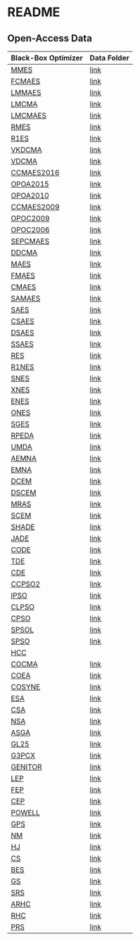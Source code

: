 # README

## Open-Access Data

| Black-Box Optimizer | Data Folder |
| ------------------- | ----------- |
| [MMES](https://github.com/Evolutionary-Intelligence/pypop/blob/main/pypop7/optimizers/es/mmes.py) | [link](https://github.com/Evolutionary-Intelligence/pypop/tree/main/docs/pypop7_benchmarks_lso/single-core/MMES) |
| [FCMAES](https://github.com/Evolutionary-Intelligence/pypop/blob/main/pypop7/optimizers/es/fcmaes.py) | [link](https://github.com/Evolutionary-Intelligence/pypop/tree/main/docs/pypop7_benchmarks_lso/single-core/FCMAES) |
| [LMMAES](https://github.com/Evolutionary-Intelligence/pypop/blob/main/pypop7/optimizers/es/lmmaes.py) | [link](https://github.com/Evolutionary-Intelligence/pypop/tree/main/docs/pypop7_benchmarks_lso/single-core/LMMAES) |
| [LMCMA](https://github.com/Evolutionary-Intelligence/pypop/blob/main/pypop7/optimizers/es/lmcma.py) | [link](https://github.com/Evolutionary-Intelligence/pypop/tree/main/docs/pypop7_benchmarks_lso/single-core/LMCMA) |
| [LMCMAES](https://github.com/Evolutionary-Intelligence/pypop/blob/main/pypop7/optimizers/es/lmcmaes.py) | [link](https://github.com/Evolutionary-Intelligence/pypop/tree/main/docs/pypop7_benchmarks_lso/single-core/LMCMAES) |
| [RMES](https://github.com/Evolutionary-Intelligence/pypop/blob/main/pypop7/optimizers/es/rmes.py) | [link](https://github.com/Evolutionary-Intelligence/pypop/tree/main/docs/pypop7_benchmarks_lso/single-core/RMES) |
| [R1ES](https://github.com/Evolutionary-Intelligence/pypop/blob/main/pypop7/optimizers/es/r1es.py) | [link](https://github.com/Evolutionary-Intelligence/pypop/tree/main/docs/pypop7_benchmarks_lso/single-core/R1ES) |
| [VKDCMA](https://github.com/Evolutionary-Intelligence/pypop/blob/main/pypop7/optimizers/es/vkdcma.py) | [link](https://github.com/Evolutionary-Intelligence/pypop/tree/main/docs/pypop7_benchmarks_lso/single-core/VKDCMA) |
| [VDCMA](https://github.com/Evolutionary-Intelligence/pypop/blob/main/pypop7/optimizers/es/vdcma.py) | [link](https://github.com/Evolutionary-Intelligence/pypop/tree/main/docs/pypop7_benchmarks_lso/single-core/VDCMA) |
| [CCMAES2016](https://github.com/Evolutionary-Intelligence/pypop/blob/main/pypop7/optimizers/es/ccmaes2016.py) | [link](https://github.com/Evolutionary-Intelligence/pypop/tree/main/docs/pypop7_benchmarks_lso/single-core/CCMAES2016) |
| [OPOA2015](https://github.com/Evolutionary-Intelligence/pypop/blob/main/pypop7/optimizers/es/opoa2015.py) | [link](https://github.com/Evolutionary-Intelligence/pypop/tree/main/docs/pypop7_benchmarks_lso/single-core/OPOA2015) |
| [OPOA2010](https://github.com/Evolutionary-Intelligence/pypop/blob/main/pypop7/optimizers/es/opoa2010.py) | [link](https://github.com/Evolutionary-Intelligence/pypop/tree/main/docs/pypop7_benchmarks_lso/single-core/OPOA2010) |
| [CCMAES2009](https://github.com/Evolutionary-Intelligence/pypop/blob/main/pypop7/optimizers/es/ccmaes2009.py ) | [link](https://github.com/Evolutionary-Intelligence/pypop/tree/main/docs/pypop7_benchmarks_lso/single-core/CCMAES2009) |
| [OPOC2009](https://github.com/Evolutionary-Intelligence/pypop/blob/main/pypop7/optimizers/es/opoc2009.py) | [link](https://github.com/Evolutionary-Intelligence/pypop/tree/main/docs/pypop7_benchmarks_lso/single-core/OPOC2009) |
| [OPOC2006](https://github.com/Evolutionary-Intelligence/pypop/blob/main/pypop7/optimizers/es/opoc2006.py) | [link](https://github.com/Evolutionary-Intelligence/pypop/tree/main/docs/pypop7_benchmarks_lso/single-core/OPOC2006) |
| [SEPCMAES](https://github.com/Evolutionary-Intelligence/pypop/blob/main/pypop7/optimizers/es/sepcmaes.py) | [link](https://github.com/Evolutionary-Intelligence/pypop/tree/main/docs/pypop7_benchmarks_lso/single-core/SEPCMAES) |
| [DDCMA](https://github.com/Evolutionary-Intelligence/pypop/blob/main/pypop7/optimizers/es/ddcma.py) | [link](https://github.com/Evolutionary-Intelligence/pypop/tree/main/docs/pypop7_benchmarks_lso/single-core/DDCMA) |
| [MAES](https://github.com/Evolutionary-Intelligence/pypop/blob/main/pypop7/optimizers/es/maes.py) | [link](https://github.com/Evolutionary-Intelligence/pypop/tree/main/docs/pypop7_benchmarks_lso/single-core/MAES) |
| [FMAES](https://github.com/Evolutionary-Intelligence/pypop/blob/main/pypop7/optimizers/es/fmaes.py) | [link](https://github.com/Evolutionary-Intelligence/pypop/tree/main/docs/pypop7_benchmarks_lso/single-core/FMAES) |
| [CMAES](https://github.com/Evolutionary-Intelligence/pypop/blob/main/pypop7/optimizers/es/cmaes.py) | [link](https://github.com/Evolutionary-Intelligence/pypop/tree/main/docs/pypop7_benchmarks_lso/single-core/CMAES) |
| [SAMAES](https://github.com/Evolutionary-Intelligence/pypop/blob/main/pypop7/optimizers/es/samaes.py) | [link](https://github.com/Evolutionary-Intelligence/pypop/tree/main/docs/pypop7_benchmarks_lso/single-core/SAMAES) |
| [SAES](https://github.com/Evolutionary-Intelligence/pypop/blob/main/pypop7/optimizers/es/saes.py) | [link](https://github.com/Evolutionary-Intelligence/pypop/tree/main/docs/pypop7_benchmarks_lso/single-core/SAES) |
| [CSAES](https://github.com/Evolutionary-Intelligence/pypop/blob/main/pypop7/optimizers/es/csaes.py) | [link](https://github.com/Evolutionary-Intelligence/pypop/tree/main/docs/pypop7_benchmarks_lso/single-core/CSAES) |
| [DSAES](https://github.com/Evolutionary-Intelligence/pypop/blob/main/pypop7/optimizers/es/dsaes.py) | [link](https://github.com/Evolutionary-Intelligence/pypop/tree/main/docs/pypop7_benchmarks_lso/single-core/DSAES) |
| [SSAES](https://github.com/Evolutionary-Intelligence/pypop/blob/main/pypop7/optimizers/es/ssaes.py) | [link](https://github.com/Evolutionary-Intelligence/pypop/tree/main/docs/pypop7_benchmarks_lso/single-core/SSAES) |
| [RES](https://github.com/Evolutionary-Intelligence/pypop/blob/main/pypop7/optimizers/es/res.py) | [link](https://github.com/Evolutionary-Intelligence/pypop/tree/main/docs/pypop7_benchmarks_lso/single-core/RES) |
| [R1NES](https://github.com/Evolutionary-Intelligence/pypop/blob/main/pypop7/optimizers/nes/r1nes.py) | [link](https://github.com/Evolutionary-Intelligence/pypop/tree/main/docs/pypop7_benchmarks_lso/single-core/R1NES) |
| [SNES](https://github.com/Evolutionary-Intelligence/pypop/blob/main/pypop7/optimizers/nes/snes.py) | [link](https://github.com/Evolutionary-Intelligence/pypop/tree/main/docs/pypop7_benchmarks_lso/single-core/SNES) |
| [XNES](https://github.com/Evolutionary-Intelligence/pypop/blob/main/pypop7/optimizers/nes/xnes.py) | [link](https://github.com/Evolutionary-Intelligence/pypop/tree/main/docs/pypop7_benchmarks_lso/single-core/XNES) |
| [ENES](https://github.com/Evolutionary-Intelligence/pypop/blob/main/pypop7/optimizers/nes/enes.py) | [link](https://github.com/Evolutionary-Intelligence/pypop/tree/main/docs/pypop7_benchmarks_lso/single-core/ENES) |
| [ONES](https://github.com/Evolutionary-Intelligence/pypop/blob/main/pypop7/optimizers/nes/ones.py) | [link](https://github.com/Evolutionary-Intelligence/pypop/tree/main/docs/pypop7_benchmarks_lso/single-core/ONES) |
| [SGES](https://github.com/Evolutionary-Intelligence/pypop/blob/main/pypop7/optimizers/nes/sges.py) | [link](https://github.com/Evolutionary-Intelligence/pypop/tree/main/docs/pypop7_benchmarks_lso/single-core/SGES) |
| [RPEDA](https://github.com/Evolutionary-Intelligence/pypop/blob/main/pypop7/optimizers/eda/rpeda.py) | [link](https://github.com/Evolutionary-Intelligence/pypop/tree/main/docs/pypop7_benchmarks_lso/single-core/RPEDA) |
| [UMDA](https://github.com/Evolutionary-Intelligence/pypop/blob/main/pypop7/optimizers/eda/umda.py) | [link](https://github.com/Evolutionary-Intelligence/pypop/tree/main/docs/pypop7_benchmarks_lso/single-core/UMDA) |
| [AEMNA](https://github.com/Evolutionary-Intelligence/pypop/blob/main/pypop7/optimizers/eda/aemna.py) | [link](https://github.com/Evolutionary-Intelligence/pypop/tree/main/docs/pypop7_benchmarks_lso/single-core/AEMNA) |
| [EMNA](https://github.com/Evolutionary-Intelligence/pypop/blob/main/pypop7/optimizers/eda/emna.py) | [link](https://github.com/Evolutionary-Intelligence/pypop/tree/main/docs/pypop7_benchmarks_lso/single-core/EMNA) |
| [DCEM](https://github.com/Evolutionary-Intelligence/pypop/blob/main/pypop7/optimizers/cem/dcem.py) | [link](https://github.com/Evolutionary-Intelligence/pypop/tree/main/docs/pypop7_benchmarks_lso/single-core/DCEM) |
| [DSCEM](https://github.com/Evolutionary-Intelligence/pypop/blob/main/pypop7/optimizers/cem/dscem.py) | [link](https://github.com/Evolutionary-Intelligence/pypop/tree/main/docs/pypop7_benchmarks_lso/single-core/DSCEM) |
| [MRAS](https://github.com/Evolutionary-Intelligence/pypop/blob/main/pypop7/optimizers/cem/mras.py) | [link](https://github.com/Evolutionary-Intelligence/pypop/tree/main/docs/pypop7_benchmarks_lso/single-core/MRAS) |
| [SCEM](https://github.com/Evolutionary-Intelligence/pypop/blob/main/pypop7/optimizers/cem/scem.py) | [link](https://github.com/Evolutionary-Intelligence/pypop/tree/main/docs/pypop7_benchmarks_lso/single-core/SCEM) |
| [SHADE](https://github.com/Evolutionary-Intelligence/pypop/blob/main/pypop7/optimizers/de/shade.py) | [link](https://github.com/Evolutionary-Intelligence/pypop/tree/main/docs/pypop7_benchmarks_lso/single-core/SHADE) |
| [JADE](https://github.com/Evolutionary-Intelligence/pypop/blob/main/pypop7/optimizers/de/jade.py) | [link](https://github.com/Evolutionary-Intelligence/pypop/tree/main/docs/pypop7_benchmarks_lso/single-core/JADE) |
| [CODE](https://github.com/Evolutionary-Intelligence/pypop/blob/main/pypop7/optimizers/de/code.py) | [link](https://github.com/Evolutionary-Intelligence/pypop/tree/main/docs/pypop7_benchmarks_lso/single-core/CODE) |
| [TDE](https://github.com/Evolutionary-Intelligence/pypop/blob/main/pypop7/optimizers/de/tde.py) | [link](https://github.com/Evolutionary-Intelligence/pypop/tree/main/docs/pypop7_benchmarks_lso/single-core/TDE) |
| [CDE](https://github.com/Evolutionary-Intelligence/pypop/blob/main/pypop7/optimizers/de/cde.py) | [link](https://github.com/Evolutionary-Intelligence/pypop/tree/main/docs/pypop7_benchmarks_lso/single-core/CDE) |
| [CCPSO2](https://github.com/Evolutionary-Intelligence/pypop/blob/main/pypop7/optimizers/pso/ccpso2.py) | [link](https://github.com/Evolutionary-Intelligence/pypop/tree/main/docs/pypop7_benchmarks_lso/single-core/CCPSO2) |
| [IPSO](https://github.com/Evolutionary-Intelligence/pypop/blob/main/pypop7/optimizers/pso/ipso.py) | [link](https://github.com/Evolutionary-Intelligence/pypop/tree/main/docs/pypop7_benchmarks_lso/single-core/IPSO) |
| [CLPSO](https://github.com/Evolutionary-Intelligence/pypop/blob/main/pypop7/optimizers/pso/clpso.py) | [link](https://github.com/Evolutionary-Intelligence/pypop/tree/main/docs/pypop7_benchmarks_lso/single-core/CLPSO) |
| [CPSO](https://github.com/Evolutionary-Intelligence/pypop/blob/main/pypop7/optimizers/pso/cpso.py) | [link](https://github.com/Evolutionary-Intelligence/pypop/tree/main/docs/pypop7_benchmarks_lso/single-core/CPSO) |
| [SPSOL](https://github.com/Evolutionary-Intelligence/pypop/blob/main/pypop7/optimizers/pso/spsol.py) | [link](https://github.com/Evolutionary-Intelligence/pypop/tree/main/docs/pypop7_benchmarks_lso/single-core/SPSOL) |
| [SPSO](https://github.com/Evolutionary-Intelligence/pypop/blob/main/pypop7/optimizers/pso/spso.py) | [link](https://github.com/Evolutionary-Intelligence/pypop/tree/main/docs/pypop7_benchmarks_lso/single-core/SPSO) |
| [HCC](https://github.com/Evolutionary-Intelligence/pypop/blob/main/pypop7/optimizers/cc/hcc.py) | []() |
| [COCMA](https://github.com/Evolutionary-Intelligence/pypop/blob/main/pypop7/optimizers/cc/cocma.py) | [link](https://github.com/Evolutionary-Intelligence/pypop/tree/main/docs/pypop7_benchmarks_lso/single-core/COCMA) |
| [COEA](https://github.com/Evolutionary-Intelligence/pypop/blob/main/pypop7/optimizers/cc/coea.py) | [link](https://github.com/Evolutionary-Intelligence/pypop/tree/main/docs/pypop7_benchmarks_lso/single-core/COEA) |
| [COSYNE](https://github.com/Evolutionary-Intelligence/pypop/blob/main/pypop7/optimizers/cc/cosyne.py) | [link](https://github.com/Evolutionary-Intelligence/pypop/tree/main/docs/pypop7_benchmarks_lso/single-core/COSYNE) |
| [ESA](https://github.com/Evolutionary-Intelligence/pypop/blob/main/pypop7/optimizers/sa/esa.py) | [link](https://github.com/Evolutionary-Intelligence/pypop/tree/main/docs/pypop7_benchmarks_lso/single-core/ESA) |
| [CSA](https://github.com/Evolutionary-Intelligence/pypop/blob/main/pypop7/optimizers/sa/csa.py) | [link](https://github.com/Evolutionary-Intelligence/pypop/tree/main/docs/pypop7_benchmarks_lso/single-core/CSA) |
| [NSA](https://github.com/Evolutionary-Intelligence/pypop/blob/main/pypop7/optimizers/sa/nsa.py) | [link](https://github.com/Evolutionary-Intelligence/pypop/tree/main/docs/pypop7_benchmarks_lso/single-core/NSA) |
| [ASGA](https://github.com/Evolutionary-Intelligence/pypop/blob/main/pypop7/optimizers/ga/asga.py) | [link]() |
| [GL25](https://github.com/Evolutionary-Intelligence/pypop/tree/main/docs/pypop7_benchmarks_lso/single-core/GL25) | [link](https://github.com/Evolutionary-Intelligence/pypop/tree/main/docs/pypop7_benchmarks_lso/single-core/GL25) |
| [G3PCX](https://github.com/Evolutionary-Intelligence/pypop/tree/main/docs/pypop7_benchmarks_lso/single-core/G3PCX) | [link](https://github.com/Evolutionary-Intelligence/pypop/tree/main/docs/pypop7_benchmarks_lso/single-core/G3PCX) |
| [GENITOR](https://github.com/Evolutionary-Intelligence/pypop/blob/main/pypop7/optimizers/ga/genitor.py) | [link]() |
| [LEP](https://github.com/Evolutionary-Intelligence/pypop/blob/main/pypop7/optimizers/ep/lep.py) | [link](https://github.com/Evolutionary-Intelligence/pypop/tree/main/docs/pypop7_benchmarks_lso/single-core/LEP) |
| [FEP](https://github.com/Evolutionary-Intelligence/pypop/blob/main/pypop7/optimizers/ep/fep.py) | [link](https://github.com/Evolutionary-Intelligence/pypop/tree/main/docs/pypop7_benchmarks_lso/single-core/FEP) |
| [CEP](https://github.com/Evolutionary-Intelligence/pypop/blob/main/pypop7/optimizers/ep/cep.py) | [link](https://github.com/Evolutionary-Intelligence/pypop/tree/main/docs/pypop7_benchmarks_lso/single-core/CEP) |
| [POWELL](https://github.com/Evolutionary-Intelligence/pypop/blob/main/pypop7/optimizers/ds/powell.py) | [link]() |
| [GPS](https://github.com/Evolutionary-Intelligence/pypop/blob/main/pypop7/optimizers/ds/gps.py) | [link]() |
| [NM](https://github.com/Evolutionary-Intelligence/pypop/blob/main/pypop7/optimizers/ds/nm.py) | [link]() |
| [HJ](https://github.com/Evolutionary-Intelligence/pypop/blob/main/pypop7/optimizers/ds/hj.py) | [link]() |
| [CS](https://github.com/Evolutionary-Intelligence/pypop/blob/main/pypop7/optimizers/ds/cs.py) | [link]() |
| [BES](https://github.com/Evolutionary-Intelligence/pypop/blob/main/pypop7/optimizers/rs/bes.py) | [link](https://github.com/Evolutionary-Intelligence/pypop/tree/main/docs/pypop7_benchmarks_lso/single-core/BES) |
| [GS](https://github.com/Evolutionary-Intelligence/pypop/blob/main/pypop7/optimizers/rs/gs.py) | [link](https://github.com/Evolutionary-Intelligence/pypop/tree/main/docs/pypop7_benchmarks_lso/single-core/GS) |
| [SRS](https://github.com/Evolutionary-Intelligence/pypop/blob/main/pypop7/optimizers/rs/srs.py) | [link](https://github.com/Evolutionary-Intelligence/pypop/tree/main/docs/pypop7_benchmarks_lso/single-core/SRS) |
| [ARHC](https://github.com/Evolutionary-Intelligence/pypop/blob/main/pypop7/optimizers/rs/arhc.py) | [link](https://github.com/Evolutionary-Intelligence/pypop/tree/main/docs/pypop7_benchmarks_lso/single-core/ARHC) |
| [RHC](https://github.com/Evolutionary-Intelligence/pypop/blob/main/pypop7/optimizers/rs/rhc.py) | [link](https://github.com/Evolutionary-Intelligence/pypop/tree/main/docs/pypop7_benchmarks_lso/single-core/RHC) |
| [PRS](https://github.com/Evolutionary-Intelligence/pypop/blob/main/pypop7/optimizers/rs/prs.py) | [link](https://github.com/Evolutionary-Intelligence/pypop/tree/main/docs/pypop7_benchmarks_lso/single-core/PRS) |

